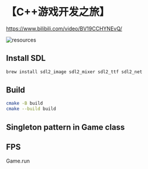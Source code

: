 # 【C++游戏开发之旅】

https://www.bilibili.com/video/BV19CCHYNEvQ/

![resources](https://pan.baidu.com/s/1sTj6cp49sxvMWmfWGhvmgw?pwd=2bk8)

## Install SDL

```sh
brew install sdl2_image sdl2_mixer sdl2_ttf sdl2_net
```

## Build

```sh
cmake -B build
cmake --build build
```

## Singleton pattern in Game class

## FPS

Game.run
